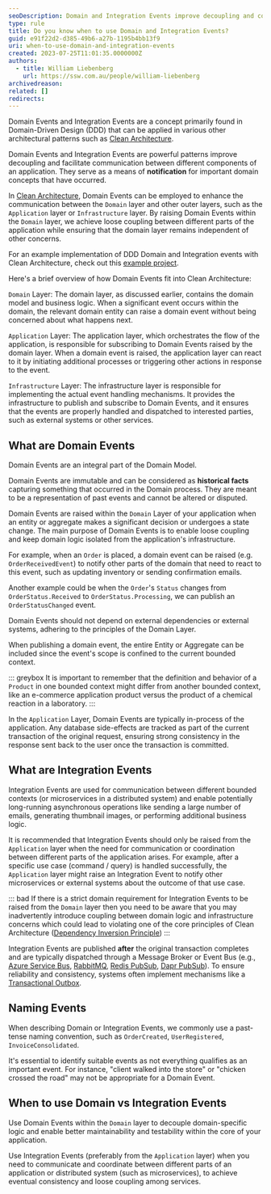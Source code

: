 ```yaml
---
seoDescription: Domain and Integration Events improve decoupling and communication between application layers, enabling loose coupling and better maintainability.
type: rule
title: Do you know when to use Domain and Integration Events?
guid: e91f22d2-d385-49b6-a27b-1195b4bb13f9
uri: when-to-use-domain-and-integration-events
created: 2023-07-25T11:01:35.0000000Z
authors:
  - title: William Liebenberg
    url: https://ssw.com.au/people/william-liebenberg
archivedreason:
related: []
redirects:
---
```


Domain Events and Integration Events are a concept primarily found in Domain-Driven Design (DDD) that can be applied in various other architectural patterns such as [Clean Architecture](https://github.com/sswconsulting/SSW.CleanArchitecture).

Domain Events and Integration Events are powerful patterns improve decoupling and facilitate communication between different components of an application. They serve as a means of **notification** for important domain concepts that have occurred.

<!--endintro-->

In [Clean Architecture](https://github.com/sswconsulting/SSW.CleanArchitecture), Domain Events can be employed to enhance the communication between the `Domain` layer and other outer layers, such as the `Application` layer or `Infrastructure` layer. By raising Domain Events within the `Domain` layer, we achieve loose coupling between different parts of the application while ensuring that the domain layer remains independent of other concerns.

For an example implementation of DDD Domain and Integration events with Clean Architecture, check out this [example project](https://github.com/william-liebenberg/CleanArchitectureWithDomainEvents).

Here's a brief overview of how Domain Events fit into Clean Architecture:

`Domain` Layer: The domain layer, as discussed earlier, contains the domain model and business logic. When a significant event occurs within the domain, the relevant domain entity can raise a domain event without being concerned about what happens next.

`Application` Layer: The application layer, which orchestrates the flow of the application, is responsible for subscribing to Domain Events raised by the domain layer. When a domain event is raised, the application layer can react to it by initiating additional processes or triggering other actions in response to the event.

`Infrastructure` Layer: The infrastructure layer is responsible for implementing the actual event handling mechanisms. It provides the infrastructure to publish and subscribe to Domain Events, and it ensures that the events are properly handled and dispatched to interested parties, such as external systems or other services.

## What are Domain Events

Domain Events are an integral part of the Domain Model.

Domain Events are immutable and can be considered as **historical facts** capturing something that occurred in the Domain process. They are meant to be a representation of past events and cannot be altered or disputed.

Domain Events are raised within the `Domain` Layer of your application when an entity or aggregate makes a significant decision or undergoes a state change. The main purpose of Domain Events is to enable loose coupling and keep domain logic isolated from the application's infrastructure.

For example, when an `Order` is placed, a domain event can be raised (e.g. `OrderReceivedEvent`) to notify other parts of the domain that need to react to this event, such as updating inventory or sending confirmation emails.

Another example could be when the `Order`'s `Status` changes from `OrderStatus.Received` to `OrderStatus.Processing`, we can publish an `OrderStatusChanged` event.

Domain Events should not depend on external dependencies or external systems, adhering to the principles of the Domain Layer.

When publishing a domain event, the entire Entity or Aggregate can be included since the event's scope is confined to the current bounded context.

::: greybox
It is important to remember that the definition and behavior of a `Product` in one bounded context might differ from another bounded context, like an e-commerce application product versus the product of a chemical reaction in a laboratory.
:::

In the `Application` Layer, Domain Events are typically in-process of the application. Any database side-effects are tracked as part of the current transaction of the original request, ensuring strong consistency in the response sent back to the user once the transaction is committed.

## What are Integration Events

Integration Events are used for communication between different bounded contexts (or microservices in a distributed system) and enable potentially long-running asynchronous operations like sending a large number of emails, generating thumbnail images, or performing additional business logic.

It is recommended that Integration Events should only be raised from the `Application` layer when the need for communication or coordination between different parts of the application arises. For example, after a specific use case (command / query) is handled successfully, the `Application` layer might raise an Integration Event to notify other microservices or external systems about the outcome of that use case.

::: bad
If there is a strict domain requirement for Integration Events to be raised from the `Domain` layer then you need to be aware that you may inadvertently introduce coupling between domain logic and infrastructure concerns which could lead to violating one of the core principles of Clean Architecture ([Dependency Inversion Principle](/the-main-principles-of-clean-architecture/#principles))
:::

Integration Events are published **after** the original transaction completes and are typically dispatched through a Message Broker or Event Bus (e.g., [Azure Service Bus](https://learn.microsoft.com/en-us/azure/service-bus-messaging/service-bus-queues-topics-subscriptions?WT.mc_id=AZ-MVP-33518), [RabbitMQ](https://www.rabbitmq.com/), [Redis PubSub](https://redis.io/docs/interact/pubsub/), [Dapr PubSub](https://docs.dapr.io/developing-applications/building-blocks/pubsub/pubsub-overview/)). To ensure reliability and consistency, systems often implement mechanisms like a [Transactional Outbox](https://learn.microsoft.com/en-us/azure/architecture/best-practices/transactional-outbox-cosmos#solution?WT.mc_id=AZ-MVP-33518).

## Naming Events

When describing Domain or Integration Events, we commonly use a past-tense naming convention, such as `OrderCreated`, `UserRegistered`, `InvoiceConsolidated`.

It's essential to identify suitable events as not everything qualifies as an important event. For instance, "client walked into the store" or "chicken crossed the road" may not be appropriate for a Domain Event.

## When to use Domain vs Integration Events

Use Domain Events within the `Domain` layer to decouple domain-specific logic and enable better maintainability and testability within the core of your application.

Use Integration Events (preferably from the `Application` layer) when you need to communicate and coordinate between different parts of an application or distributed system (such as microservices), to achieve eventual consistency and loose coupling among services.
